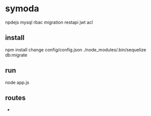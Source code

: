 # symoda
npdejs mysql rbac migration restapi jwt acl

## install 
npm install
change config/config.json
./node_modules/.bin/sequelize db:migrate

## run
node app.js

## routes
-
